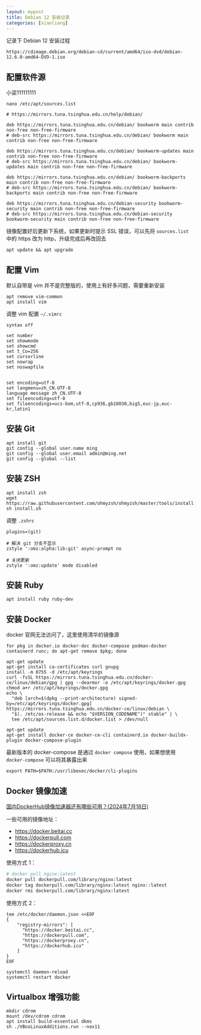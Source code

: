 ```yaml
---
layout: mypost
title: Debian 12 安装记录
categories: [xiaoliang]
---
```


记录下 Debian 12 安装过程

```
https://cdimage.debian.org/debian-cd/current/amd64/iso-dvd/debian-12.6.0-amd64-DVD-1.iso
```

## 配置软件源

小梁111111111

```
nano /etc/apt/sources.list
```

```
# https://mirrors.tuna.tsinghua.edu.cn/help/debian/

deb https://mirrors.tuna.tsinghua.edu.cn/debian/ bookworm main contrib non-free non-free-firmware
# deb-src https://mirrors.tuna.tsinghua.edu.cn/debian/ bookworm main contrib non-free non-free-firmware

deb https://mirrors.tuna.tsinghua.edu.cn/debian/ bookworm-updates main contrib non-free non-free-firmware
# deb-src https://mirrors.tuna.tsinghua.edu.cn/debian/ bookworm-updates main contrib non-free non-free-firmware

deb https://mirrors.tuna.tsinghua.edu.cn/debian/ bookworm-backports main contrib non-free non-free-firmware
# deb-src https://mirrors.tuna.tsinghua.edu.cn/debian/ bookworm-backports main contrib non-free non-free-firmware

deb https://mirrors.tuna.tsinghua.edu.cn/debian-security bookworm-security main contrib non-free non-free-firmware
# deb-src https://mirrors.tuna.tsinghua.edu.cn/debian-security bookworm-security main contrib non-free non-free-firmware
```

镜像配置好后更新下系统，如果更新时提示 SSL 错误，可以先将 `sources.list` 中的 https 改为 http，升级完成后再改回去

```
apt update && apt upgrade
```

## 配置 Vim

默认自带是 vim 并不是完整版的，使用上有好多问题，需要重新安装

```
apt remove vim-common
apt install vim
```

调整 vim 配置 `~/.vimrc`

```
syntax off

set number
set showmode
set showcmd
set t_Co=256
set cursorline
set nowrap
set noswapfile


set encoding=utf-8
set langmenu=zh_CN.UTF-8
language message zh_CN.UTF-8
set fileencoding=utf-8
set fileencodings=ucs-bom,utf-8,cp936,gb18030,big5,euc-jp,euc-kr,latin1
```

## 安装 Git

```
apt install git
git config --global user.name ming
git config --global user.email admin@ming.net
git config --global --list
```

## 安装 ZSH

```
apt install zsh
wget https://raw.githubusercontent.com/ohmyzsh/ohmyzsh/master/tools/install.sh
sh install.sh
```

调整 `.zshrc`

```
plugins=(git)

# 解决 git 分支不显示
zstyle ':omz:alpha:lib:git' async-prompt no

# 关闭更新
zstyle ':omz:update' mode disabled
```

## 安装 Ruby

```
apt install ruby ruby-dev
```

## 安装 Docker

docker 官网无法访问了，这里使用清华的镜像源

```
for pkg in docker.io docker-doc docker-compose podman-docker containerd runc; do apt-get remove $pkg; done

apt-get update
apt-get install ca-certificates curl gnupg
install -m 0755 -d /etc/apt/keyrings
curl -fsSL https://mirrors.tuna.tsinghua.edu.cn/docker-ce/linux/debian/gpg | gpg --dearmor -o /etc/apt/keyrings/docker.gpg
chmod a+r /etc/apt/keyrings/docker.gpg
echo \
  "deb [arch=$(dpkg --print-architecture) signed-by=/etc/apt/keyrings/docker.gpg] https://mirrors.tuna.tsinghua.edu.cn/docker-ce/linux/debian \
  "$(. /etc/os-release && echo "$VERSION_CODENAME")" stable" | \
  tee /etc/apt/sources.list.d/docker.list > /dev/null

apt-get update
apt-get install docker-ce docker-ce-cli containerd.io docker-buildx-plugin docker-compose-plugin
```

最新版本的 docker-compose 是通过 `docker compose` 使用，如果想使用 `docker-compose` 可以将其暴露出来

```
export PATH=$PATH:/usr/libexec/docker/cli-plugins
```

## Docker 镜像加速

[国内DockerHub镜像加速器还有哪些可用？(2024年7月18日)](https://www.wangdu.site/course/2109.html)

一些可用的镜像地址：

- https://docker.beitai.cc
- https://dockerpull.com
- https://dockerproxy.cn
- https://dockerhub.icu

使用方式 1：

```sh
# docker pull nginx:latest
docker pull dockerpull.com/library/nginx:latest
docker tag dockerpull.com/library/nginx:latest nginx::latest
docker rmi dockerpull.com/library/nginx:latest
```

使用方式 2：

```
tee /etc/docker/daemon.json <<EOF
{
    "registry-mirrors": [
      "https://docker.beitai.cc",
      "https://dockerpull.com",
      "https://dockerproxy.cn",
      "https://dockerhub.icu"
    ]
}
EOF

systemctl daemon-reload
systemctl restart docker
```

## Virtualbox 增强功能

```
mkdir cdrom
mount /dev/cdrom cdrom
apt install build-essential dkms
sh ./VBoxLinuxAdditions.run --nox11
```
